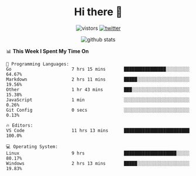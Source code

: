 <h1 align="center">Hi there 👋 </h3>

<p align="center">
  <img src="https://visitor-badge.glitch.me/badge?page_id=keithnull" alt="vistors" />
  <a href="https://twitter.com/_keithnull"><img src="https://img.shields.io/badge/@__keithnull-1DA1F2?style=flat&logo=Twitter&logoColor=white" alt="twitter"/></a>
</p>

<p align="center">
  <img src="https://github-readme-stats.vercel.app/api?username=keithnull&count_private=true&show_icons=true&theme=vue-dark&hide_title=true" alt="github stats" />
</p>

<!--START_SECTION:waka-->
📊 **This Week I Spent My Time On** 

```text
💬 Programming Languages: 
Go                       7 hrs 15 mins       ████████████████░░░░░░░░░   64.67% 
Markdown                 2 hrs 11 mins       █████░░░░░░░░░░░░░░░░░░░░   19.56% 
Other                    1 hr 43 mins        ███░░░░░░░░░░░░░░░░░░░░░░   15.38% 
JavaScript               1 min               ░░░░░░░░░░░░░░░░░░░░░░░░░   0.26% 
Git Config               0 secs              ░░░░░░░░░░░░░░░░░░░░░░░░░   0.13%

🔥 Editors: 
VS Code                  11 hrs 13 mins      █████████████████████████   100.0%

💻 Operating System: 
Linux                    9 hrs               ████████████████████░░░░░   80.17% 
Windows                  2 hrs 13 mins       █████░░░░░░░░░░░░░░░░░░░░   19.83%

```


<!--END_SECTION:waka-->
